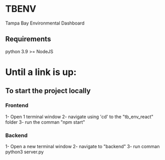 # TBENV
Tampa Bay Environmental Dashboard

## Requirements
python 3.9 >=
NodeJS 

# Until a link is up: 
## To start the project locally

### Frontend

1- Open 1 terminal window 
2- navigate using 'cd' to the "tb_env_react" folder
3- run the comman "npm start" 

### Backend 

1- Open a new terminal window
2- navigate to "backend"
3- run comman python3 server.py
